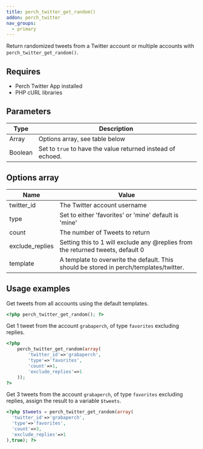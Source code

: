 ```yaml
---
title: perch_twitter_get_random()
addon: perch_twitter
nav_groups:
  - primary
---
```


Return randomized tweets from a Twitter account or multiple accounts with `perch_twitter_get_random()`.

## Requires

- Perch Twitter App installed
- PHP cURL libraries

## Parameters

| Type | Description |
|-|-|
| Array   | Options array, see table below |
| Boolean | Set to `true` to have the value returned instead of echoed. |


## Options array

|Name|Value|
|-|-|
|twitter_id|The Twitter account username|
|type|Set to either 'favorites' or 'mine' default is 'mine'|
|count|The number of Tweets to return|
|exclude_replies|Setting this to 1 will exclude any @replies from the returned tweets, default 0|
|template|A template to overwrite the default. This should be stored in perch/templates/twitter. |

## Usage examples

Get tweets from all accounts using the default templates.

```php
<?php perch_twitter_get_random(); ?>
```

Get 1 tweet from the account `grabaperch`, of type `favorites` excluding replies.

```php
<?php
    perch_twitter_get_random(array(
        'twitter_id'=>'grabaperch',
        'type'=>'favorites',
        'count'=>1,
        'exclude_replies'=>1
    ));
?>
```

Get 3 tweets from the account `grabaperch`, of type `favorites` excluding replies, assign the result to a variable `$tweets`.

```php
<?php $tweets = perch_twitter_get_random(array(
  'twitter_id'=>'grabaperch',
  'type'=>'favorites',
  'count'=>3,
  'exclude_replies'=>1
),true); ?>
```
